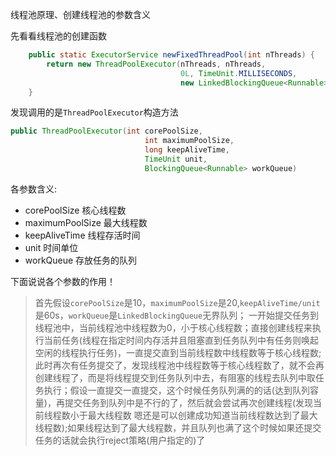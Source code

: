 线程池原理、创建线程池的参数含义

先看看线程池的创建函数
```java
	public static ExecutorService newFixedThreadPool(int nThreads) {
        return new ThreadPoolExecutor(nThreads, nThreads,
                                      0L, TimeUnit.MILLISECONDS,
                                      new LinkedBlockingQueue<Runnable>());
    }
```

发现调用的是```ThreadPoolExecutor```构造方法
```java
public ThreadPoolExecutor(int corePoolSize,
                              int maximumPoolSize,
                              long keepAliveTime,
                              TimeUnit unit,
                              BlockingQueue<Runnable> workQueue)
```

各参数含义:
* corePoolSize 核心线程数
* maximumPoolSize 最大线程数
* keepAliveTime 线程存活时间
* unit     时间单位
* workQueue  存放任务的队列

下面说说各个参数的作用！
> 首先假设```corePoolSize```是10，```maximumPoolSize```是20,```keepAliveTime/unit```是60s，```workQueue```是```LinkedBlockingQueue```无界队列； 一开始提交任务到线程池中，当前线程池中线程数为0，小于核心线程数；直接创建线程来执行当前任务(线程在指定时间内存活并且阻塞直到任务队列中有任务则唤起空闲的线程执行任务)，一直提交直到当前线程数中线程数等于核心线程数;此时再次有任务提交了，发现线程池中线程数等于核心线程数了，就不会再创建线程了，而是将线程提交到任务队列中去，有阻塞的线程去队列中取任务执行；假设一直提交一直提交，这个时候任务队列满的的话(达到队列容量)，再提交任务到队列中是不行的了，然后就会尝试再次创建线程(发现当前线程数小于最大线程数 嗯还是可以创建成功知道当前线程数达到了最大线程数);如果线程达到了最大线程数，并且队列也满了这个时候如果还提交任务的话就会执行reject策略(用户指定的)了